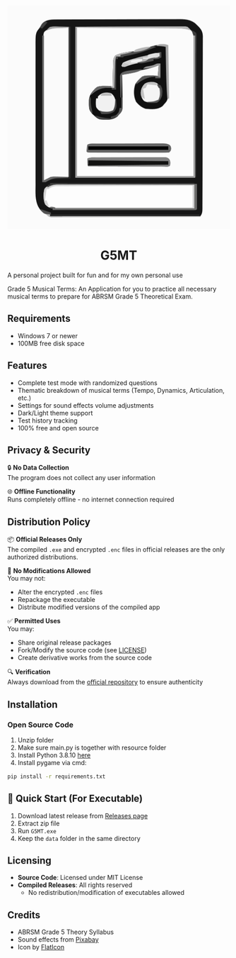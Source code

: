 <div align="center">
    <img src="icon.svg" alt="App Icon">
    <h1>G5MT</h1>
</div>

A personal project built for fun and for my own personal use

Grade 5 Musical Terms: An Application for you to practice all necessary musical terms to prepare for ABRSM Grade 5 Theoretical Exam.





## Requirements
- Windows 7 or newer
- 100MB free disk space

  
## Features
- Complete test mode with randomized questions
- Thematic breakdown of musical terms (Tempo, Dynamics, Articulation, etc.)
- Settings for sound effects volume adjustments
- Dark/Light theme support
- Test history tracking
- 100% free and open source


## Privacy & Security
🔒 **No Data Collection**  
The program does not collect any user information

🌐 **Offline Functionality**  
Runs completely offline - no internet connection required


## Distribution Policy

📦 **Official Releases Only**  
The compiled `.exe` and encrypted `.enc` files in official releases are the only authorized distributions. 

🚫 **No Modifications Allowed**  
You may not:
- Alter the encrypted `.enc` files
- Repackage the executable
- Distribute modified versions of the compiled app

✅ **Permitted Uses**  
You may:
- Share original release packages
- Fork/Modify the source code (see [LICENSE](LICENSE))
- Create derivative works from the source code

🔍 **Verification**  
Always download from the [official repository](https://github.com/XJ-Ong/G5MT) to ensure authenticity


## Installation

### Open Source Code
1. Unzip folder
2. Make sure main.py is together with resource folder
3. Install Python 3.8.10 [here](https://www.python.org/downloads/release/python-3810/)
4. Install pygame via cmd:
```sh
pip install -r requirements.txt
```

## 🚀 Quick Start (For Executable)
1. Download latest release from [Releases page](https://github.com/XJ-Ong/G5MT/releases)
2. Extract zip file
3. Run `G5MT.exe`
4. Keep the `data` folder in the same directory


## Licensing
- **Source Code**: Licensed under MIT License  
- **Compiled Releases**: All rights reserved  
  - No redistribution/modification of executables allowed


## Credits
- ABRSM Grade 5 Theory Syllabus
- Sound effects from [Pixabay](https://pixabay.com/)
- Icon by [FlatIcon](https://www.flaticon.com/)
